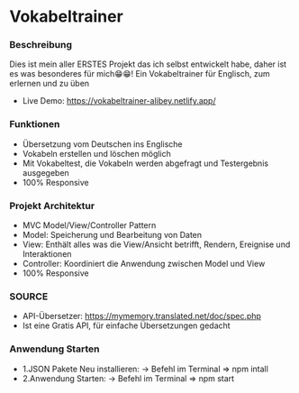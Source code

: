 # Vokabeltrainer

### Beschreibung
Dies ist mein aller ERSTES Projekt das ich selbst entwickelt habe, daher ist es was besonderes für mich😁😁!
Ein Vokabeltrainer für Englisch, zum erlernen und zu üben
- Live Demo: https://vokabeltrainer-alibey.netlify.app/

### Funktionen
- Übersetzung vom Deutschen ins Englische
- Vokabeln erstellen und löschen möglich
- Mit Vokabeltest, die Vokabeln werden abgefragt und Testergebnis ausgegeben
- 100% Responsive

### Projekt Architektur
- MVC Model/View/Controller Pattern
- Model: Speicherung und Bearbeitung von Daten
- View: Enthält alles was die View/Ansicht betrifft, Rendern, Ereignise und Interaktionen
- Controller: Koordiniert die Anwendung zwischen Model und View
- 100% Responsive


### SOURCE
- API-Übersetzer: https://mymemory.translated.net/doc/spec.php
- Ist eine Gratis API, für einfache Übersetzungen gedacht

### Anwendung Starten
- 1.JSON Pakete Neu installieren:
  -> Befehl im Terminal => npm intall
- 2.Anwendung Starten:
  -> Befehl im Terminal => npm start
